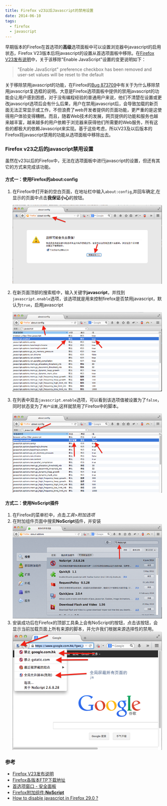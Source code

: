 ```yaml
---
title: Firefox v23以后Javascript的禁用设置
date: 2014-06-10
tags:
  - firefox
  - javascript
---
```


早期版本的Firefox在首选项的**高级**选项面板中可以设置浏览器中javascript的启用状态，Firefox V23版本后将javascript的设置从首选项面板中移除。在[Firefox V23发布说明][ref-1]中，关于该移除"Enable JavaScript"设置的变更说明如下：

>"Enable JavaScript" preference checkbox has been removed and user-set values will be reset to the default

关于移除禁用javascript的功能，在Firefox的[Bug 873709][ref-6]中有关于为什么移除禁用javascript复选框的说明。大意是Firefox选项面板中提供的禁用javascript的功能会让用户感到困惑，对于没有编程经验的普通用户来说，他们不清楚在设置或更改javascript选项后会有什么后果，用户在禁用javascript后，会导致加载的新页面无法正常显示或工作，不但浪费了web开发者提供的页面功能，更严重的是这使得用户体验变得糟糕。而且，随着Web技术的发展，网页提供的功能和服务也越来越丰富，越来越多的用户依赖于浏览器来获得他们所需要的Web服务，所有这些的都极大的依赖Javascript来实现。基于这些考虑，所以V23及以后版本的Firefox将javascript禁用的功能从选项面板中移除出去。

###  Firefox v23之后的javascript禁用设置

虽然在v23以后的Firefox中，无法在选项面板中进行javascript的设置，但还有其它的方式来完成该功能。

#### **方式一：**使用Firefox的**about:config**

1. 在Firefox中打开新的空白页面，在地址栏中输入`about:config`,并回车确定,在显示的页面中点击**我保证小心**的按钮。

	![image](/img/2014-06-10-1.png)

2. 在新页面顶部的搜索框中，输入关键字**javascript**，并找到`javascript.enable`选项，该选项就是用来控制firefox是否禁用javascript，默认为`true`，启用javascript

	![image](/img/2014-06-10-2.png)

3. 在列表中双击`javascript.enable`选项，可以看到该选项值被设置为了`false`，同时状态变为了`用户设置`,这样就禁用了Firefox中的脚本。

	![image](/img/2014-06-10-3.png)

#### 方式二：使用NoScript插件

1. 在Firefox的菜单栏中，点击*工具*>*附加选项*
2. 在附加组件页面中搜索**NoScript**插件，并安装
	![image](/img/2014-06-10-4.png)
3. 安装成功后在Firefox的顶部工具条上会有NoScript的按钮，点击该按钮，会显示当前加载页面上所有来源的脚本，并允许我们根据来源选择性的禁用。
	![image](/img/2014-06-10-5.png)

###  参考

+ [Firefox V23发布说明][ref-1]
+ [Firefox各版本FTP下载地址][ref-2]
+ [首选项窗口 - 安全面板][ref-3]
+ [Firefox附加组件:**NoScript**][ref-4]
+ [How to disable javascript in Firefox 29.0 ?][ref-5]

[ref-1]: https://www.mozilla.org/en-US/firefox/23.0.1/releasenotes/
[ref-2]: ftp://ftp.mozilla.org/pub/firefox/releases/
[ref-3]: https://support.mozilla.org/zh-CN/kb/%E9%A6%96%E9%80%89%E9%A1%B9%E7%AA%97%E5%8F%A3%20-%20%E5%AE%89%E5%85%A8%E9%9D%A2%E6%9D%BF?redirectlocale=en-US&as=u&redirectslug=Options+window+-+Security+panel&utm_source=inproduct
[ref-4]: https://addons.mozilla.org/zh-CN/firefox/addon/noscript/
[ref-5]: https://support.mozilla.org/zh-CN/questions/994809?esab=a&s=javascript&r=3&as=s
[ref-6]: https://bugzilla.mozilla.org/show_bug.cgi?id=873709
